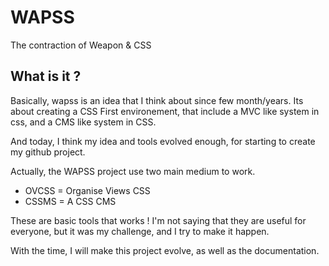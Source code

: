 # WAPSS
The contraction of Weapon & CSS

## What is it ?

Basically, wapss is an idea that I think about since few month/years.
Its about creating a CSS First environement, that include a MVC like system in css, and a CMS like system in CSS.

And today, I think my idea and tools evolved enough, for starting to create my github project.

Actually, the WAPSS project use two main medium to work.

* OVCSS = Organise Views CSS
* CSSMS = A CSS CMS

These are basic tools that works ! I'm not saying that they are useful for everyone, but it was my challenge, and I try to make it happen.

With the time, I will make this project evolve, as well as the documentation.
